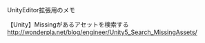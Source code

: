UnityEditor拡張用のメモ

【Unity】Missingがあるアセットを検索する 
http://wonderpla.net/blog/engineer/Unity5_Search_MissingAssets/
